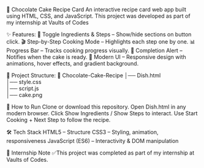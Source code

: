 🍫 Chocolate Cake Recipe Card
An interactive recipe card web app built using HTML, CSS, and JavaScript.
This project was developed as part of my internship at Vaults of Codes

✨ Features:
📖 Toggle Ingredients & Steps – Show/hide sections on button click.
🎬 Step-by-Step Cooking Mode – Highlights each step one by one.
📊 Progress Bar – Tracks cooking progress visually.
🎂 Completion Alert – Notifies when the cake is ready.
🎨 Modern UI – Responsive design with animations, hover effects, and gradient background.

📂 Project Structure:
📁 Chocolate-Cake-Recipe
│── Dish.html       
│── style.css       
│── script.js       
│── cake.png        

🚀 How to Run
Clone or download this repository.
Open Dish.html in any modern browser.
Click Show Ingredients / Show Steps to interact.
Use Start Cooking + Next Step to follow the recipe.

🛠️ Tech Stack
HTML5 – Structure
CSS3 – Styling, animation, responsiveness
JavaScript (ES6) – Interactivity & DOM manipulation

📌 Internship Note
✅This project was completed as part of my internship at Vaults of Codes.
